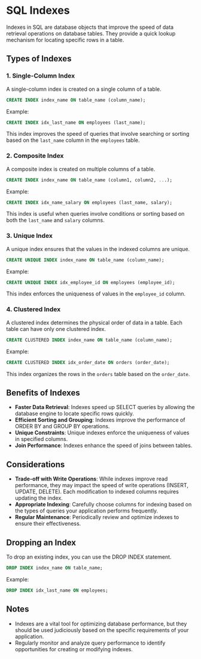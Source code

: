 # SQL Indexes

Indexes in SQL are database objects that improve the speed of data retrieval operations on database tables. They provide a quick lookup mechanism for locating specific rows in a table.

## Types of Indexes

### 1. Single-Column Index

A single-column index is created on a single column of a table.

```sql
CREATE INDEX index_name ON table_name (column_name);
```

Example:

```sql
CREATE INDEX idx_last_name ON employees (last_name);
```

This index improves the speed of queries that involve searching or sorting based on the `last_name` column in the `employees` table.

### 2. Composite Index

A composite index is created on multiple columns of a table.

```sql
CREATE INDEX index_name ON table_name (column1, column2, ...);
```

Example:

```sql
CREATE INDEX idx_name_salary ON employees (last_name, salary);
```

This index is useful when queries involve conditions or sorting based on both the `last_name` and `salary` columns.

### 3. Unique Index

A unique index ensures that the values in the indexed columns are unique.

```sql
CREATE UNIQUE INDEX index_name ON table_name (column_name);
```

Example:

```sql
CREATE UNIQUE INDEX idx_employee_id ON employees (employee_id);
```

This index enforces the uniqueness of values in the `employee_id` column.

### 4. Clustered Index

A clustered index determines the physical order of data in a table. Each table can have only one clustered index.

```sql
CREATE CLUSTERED INDEX index_name ON table_name (column_name);
```

Example:

```sql
CREATE CLUSTERED INDEX idx_order_date ON orders (order_date);
```

This index organizes the rows in the `orders` table based on the `order_date`.

## Benefits of Indexes

- **Faster Data Retrieval**: Indexes speed up SELECT queries by allowing the database engine to locate specific rows quickly.
- **Efficient Sorting and Grouping**: Indexes improve the performance of ORDER BY and GROUP BY operations.
- **Unique Constraints**: Unique indexes enforce the uniqueness of values in specified columns.
- **Join Performance**: Indexes enhance the speed of joins between tables.

## Considerations

- **Trade-off with Write Operations**: While indexes improve read performance, they may impact the speed of write operations (INSERT, UPDATE, DELETE). Each modification to indexed columns requires updating the index.
- **Appropriate Indexing**: Carefully choose columns for indexing based on the types of queries your application performs frequently.
- **Regular Maintenance**: Periodically review and optimize indexes to ensure their effectiveness.

## Dropping an Index

To drop an existing index, you can use the DROP INDEX statement.

```sql
DROP INDEX index_name ON table_name;
```

Example:

```sql
DROP INDEX idx_last_name ON employees;
```

## Notes

- Indexes are a vital tool for optimizing database performance, but they should be used judiciously based on the specific requirements of your application.
- Regularly monitor and analyze query performance to identify opportunities for creating or modifying indexes.


